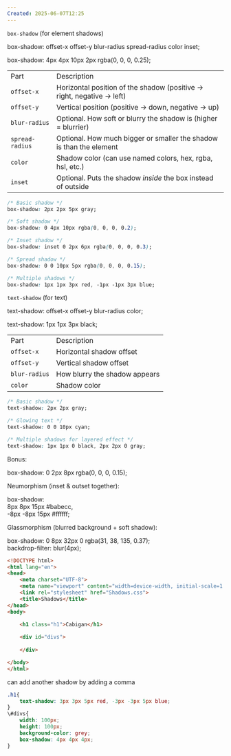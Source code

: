 ```yaml
---
Created: 2025-06-07T12:25
---
```

`box-shadow` (for element shadows)

box-shadow: offset-x offset-y blur-radius spread-radius color inset;

box-shadow: 4px 4px 10px 2px rgba(0, 0, 0, 0.25);

  

|   |   |
|---|---|
|Part|Description|
|`offset-x`|Horizontal position of the shadow (positive → right, negative → left)|
|`offset-y`|Vertical position (positive → down, negative → up)|
|`blur-radius`|Optional. How soft or blurry the shadow is (higher = blurrier)|
|`spread-radius`|Optional. How much bigger or smaller the shadow is than the element|
|`color`|Shadow color (can use named colors, hex, rgba, hsl, etc.)|
|`inset`|Optional. Puts the shadow _inside_ the box instead of outside|

  

```CSS
/* Basic shadow */
box-shadow: 2px 2px 5px gray;

/* Soft shadow */
box-shadow: 0 4px 10px rgba(0, 0, 0, 0.2);

/* Inset shadow */
box-shadow: inset 0 2px 6px rgba(0, 0, 0, 0.3);

/* Spread shadow */
box-shadow: 0 0 10px 5px rgba(0, 0, 0, 0.15);

/* Multiple shadows */
box-shadow: 1px 1px 3px red, -1px -1px 3px blue;
```

  

`text-shadow` (for text)

text-shadow: offset-x offset-y blur-radius color;

text-shadow: 1px 1px 3px black;

  

|   |   |
|---|---|
|Part|Description|
|`offset-x`|Horizontal shadow offset|
|`offset-y`|Vertical shadow offset|
|`blur-radius`|How blurry the shadow appears|
|`color`|Shadow color|

  

```CSS
/* Basic shadow */
text-shadow: 2px 2px gray;

/* Glowing text */
text-shadow: 0 0 10px cyan;

/* Multiple shadows for layered effect */
text-shadow: 1px 1px 0 black, 2px 2px 0 gray;
```

  

Bonus:

box-shadow: 0 2px 8px rgba(0, 0, 0, 0.15);

  

Neumorphism (inset & outset together):

box-shadow:  
8px 8px 15px \#babecc,  
-8px -8px 15px \#ffffff;

  

Glassmorphism (blurred background + soft shadow):

box-shadow: 0 8px 32px 0 rgba(31, 38, 135, 0.37);  
backdrop-filter: blur(4px);

  

```HTML
<!DOCTYPE html>
<html lang="en">
<head>
    <meta charset="UTF-8">
    <meta name="viewport" content="width=device-width, initial-scale=1.0">
    <link rel="stylesheet" href="Shadows.css">
    <title>Shadows</title>
</head>
<body>
    
    <h1 class="h1">Cabigan</h1>

    <div id="divs">
        
    </div>

</body>
</html>
```

can add another shadow by adding a comma

```CSS
.h1{
    text-shadow: 3px 3px 5px red, -3px -3px 5px blue;
}
\#divs{
    width: 100px;
    height: 100px;
    background-color: grey;
    box-shadow: 4px 4px 4px;
}
```